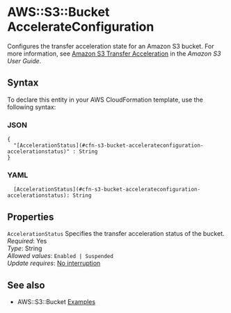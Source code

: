 # AWS::S3::Bucket AccelerateConfiguration<a name="aws-properties-s3-bucket-accelerateconfiguration"></a>

Configures the transfer acceleration state for an Amazon S3 bucket\. For more information, see [Amazon S3 Transfer Acceleration](https://docs.aws.amazon.com/AmazonS3/latest/dev/transfer-acceleration.html) in the _Amazon S3 User Guide_\.

## Syntax<a name="aws-properties-s3-bucket-accelerateconfiguration-syntax"></a>

To declare this entity in your AWS CloudFormation template, use the following syntax:

### JSON<a name="aws-properties-s3-bucket-accelerateconfiguration-syntax.json"></a>

```
{
  "[AccelerationStatus](#cfn-s3-bucket-accelerateconfiguration-accelerationstatus)" : String
}
```

### YAML<a name="aws-properties-s3-bucket-accelerateconfiguration-syntax.yaml"></a>

```
  [AccelerationStatus](#cfn-s3-bucket-accelerateconfiguration-accelerationstatus): String
```

## Properties<a name="aws-properties-s3-bucket-accelerateconfiguration-properties"></a>

`AccelerationStatus` <a name="cfn-s3-bucket-accelerateconfiguration-accelerationstatus"></a>
Specifies the transfer acceleration status of the bucket\.  
_Required_: Yes  
_Type_: String  
_Allowed values_: `Enabled | Suspended`  
_Update requires_: [No interruption](https://docs.aws.amazon.com/AWSCloudFormation/latest/UserGuide/using-cfn-updating-stacks-update-behaviors.html#update-no-interrupt)

## See also<a name="aws-properties-s3-bucket-accelerateconfiguration--seealso"></a>

- AWS::S3::Bucket [Examples](https://docs.aws.amazon.com/AWSCloudFormation/latest/UserGuide/aws-properties-s3-bucket.html#aws-properties-s3-bucket--examples)
